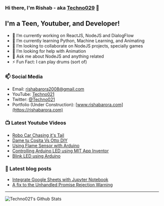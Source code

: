 ### Hi there, I'm Rishab - aka [Techno029](https://rishabarora.com) 👋

## I'm a Teen, Youtuber, and Developer!
- 🔭 I’m currently working on ReactJS, NodeJS and DialogFlow
- 🌱 I’m currently learning Python, Machine Learning, and Animating
- 👬 I’m looking to collaborate on NodeJS projects, specially games
- 🤔 I’m looking for help with Animation
- 💬 Ask me about NodeJS and anything related
- ⚡ Fun Fact: I can play drums (sort of)

### 📫 Social Media
- Email: [rishabarora2008@gmail.com](rishabarora2008@gmail.com)
- YouTube: [Techno021](https://www.youtube.com/channel/UCjo4sZ-G8ExZpGATmUrKKkA)
- Twitter: [@Techno021](https://www.twitter.com/Techno021)
- Portfolio (Under Construction): [www.rishabarora.com](https://rishabarora.com)

### 📺 Latest Youtube Videos
<!-- YOUTUBE:START -->
- [Robo Car Chasing it's Tail](https://www.youtube.com/watch?v=bvrYq5kp4XA)
- [Dame tu Cosita Vs Otto DIY](https://www.youtube.com/watch?v=fEmV9KM10kY)
- [Using Flame Sensor with Arduino](https://www.youtube.com/watch?v=GgJNJM2oanE)
- [Controlling Arduino LED using MIT App Inventor](https://www.youtube.com/watch?v=SyAShT8xF_k)
- [Blink LED using Arduino](https://www.youtube.com/watch?v=TnGl5SOAfyA)
<!-- YOUTUBE:END -->

### 📘 Latest blog posts
<!-- BLOG-POST-LIST:START -->
- [Integrate Google Sheets with Jupyter Notebook](https://medium.com/@techno029/integrate-google-sheets-with-jupyter-notebook-e25a4c349828?source=rss-89a0b052a64f------2)
- [A fix to the Unhandled Promise Rejection Warning](https://medium.com/@techno029/a-fix-to-the-unhandled-promise-rejection-warning-4fc0598896fe?source=rss-89a0b052a64f------2)
<!-- BLOG-POST-LIST:END -->

---

<img align="left" alt="Techno021's Github Stats" src="https://github-readme-stats.vercel.app/api?username=Techno029&show_icons=true&hide_border=true" />
